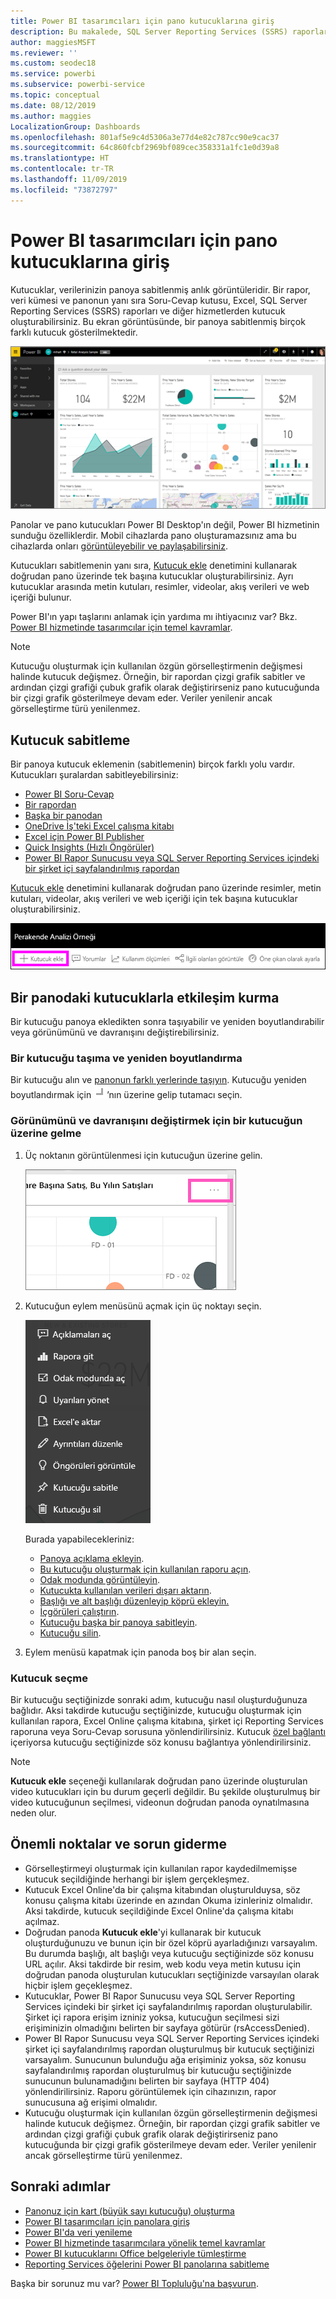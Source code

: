 ```yaml
---
title: Power BI tasarımcıları için pano kutucuklarına giriş
description: Bu makalede, SQL Server Reporting Services (SSRS) raporlarından oluşturulan kutucuklar da dahil olmak üzere Power BI'daki pano kutucukları açıklanmaktadır.
author: maggiesMSFT
ms.reviewer: ''
ms.custom: seodec18
ms.service: powerbi
ms.subservice: powerbi-service
ms.topic: conceptual
ms.date: 08/12/2019
ms.author: maggies
LocalizationGroup: Dashboards
ms.openlocfilehash: 801af5e9c4d5306a3e77d4e82c787cc90e9cac37
ms.sourcegitcommit: 64c860fcbf2969bf089cec358331a1fc1e0d39a8
ms.translationtype: HT
ms.contentlocale: tr-TR
ms.lasthandoff: 11/09/2019
ms.locfileid: "73872797"
---
```

# <a name="intro-to-dashboard-tiles-for-power-bi-designers"></a>Power BI tasarımcıları için pano kutucuklarına giriş

Kutucuklar, verilerinizin panoya sabitlenmiş anlık görüntüleridir. Bir rapor, veri kümesi ve panonun yanı sıra Soru-Cevap kutusu, Excel, SQL Server Reporting Services (SSRS) raporları ve diğer hizmetlerden kutucuk oluşturabilirsiniz.  Bu ekran görüntüsünde, bir panoya sabitlenmiş birçok farklı kutucuk gösterilmektedir.

![Power BI panosu](media/service-dashboard-tiles/power-bi-dashboard.png)

Panolar ve pano kutucukları Power BI Desktop'ın değil, Power BI hizmetinin sunduğu özelliklerdir. Mobil cihazlarda pano oluşturamazsınız ama bu cihazlarda onları [görüntüleyebilir ve paylaşabilirsiniz](mobile-apps-view-dashboard.md).

Kutucukları sabitlemenin yanı sıra, [Kutucuk ekle](service-dashboard-add-widget.md) denetimini kullanarak doğrudan pano üzerinde tek başına kutucuklar oluşturabilirsiniz. Ayrı kutucuklar arasında metin kutuları, resimler, videolar, akış verileri ve web içeriği bulunur.

Power BI'ın yapı taşlarını anlamak için yardıma mı ihtiyacınız var? Bkz. [Power BI hizmetinde tasarımcılar için temel kavramlar](service-basic-concepts.md).

> [!NOTE]
> Kutucuğu oluşturmak için kullanılan özgün görselleştirmenin değişmesi halinde kutucuk değişmez.  Örneğin, bir rapordan çizgi grafik sabitler ve ardından çizgi grafiği çubuk grafik olarak değiştirirseniz pano kutucuğunda bir çizgi grafik gösterilmeye devam eder. Veriler yenilenir ancak görselleştirme türü yenilenmez.
> 
> 

## <a name="pin-a-tile"></a>Kutucuk sabitleme
Bir panoya kutucuk eklemenin (sabitlemenin) birçok farklı yolu vardır. Kutucukları şuralardan sabitleyebilirsiniz:

* [Power BI Soru-Cevap](service-dashboard-pin-tile-from-q-and-a.md)
* [Bir rapordan](service-dashboard-pin-tile-from-report.md)
* [Başka bir panodan](service-pin-tile-to-another-dashboard.md)
* [OneDrive İş'teki Excel çalışma kitabı](service-dashboard-pin-tile-from-excel.md)
* [Excel için Power BI Publisher](publisher-for-excel.md)
* [Quick Insights (Hızlı Öngörüler)](service-insights.md)
* [Power BI Rapor Sunucusu veya SQL Server Reporting Services içindeki bir şirket içi sayfalandırılmış rapordan](https://docs.microsoft.com/sql/reporting-services/pin-reporting-services-items-to-power-bi-dashboards)

[Kutucuk ekle](service-dashboard-add-widget.md) denetimini kullanarak doğrudan pano üzerinde resimler, metin kutuları, videolar, akış verileri ve web içeriği için tek başına kutucuklar oluşturabilirsiniz.

  ![Kutucuk ekle simgesi](media/service-dashboard-tiles/add_widgetnew.png)

## <a name="interact-with-tiles-on-a-dashboard"></a>Bir panodaki kutucuklarla etkileşim kurma
Bir kutucuğu panoya ekledikten sonra taşıyabilir ve yeniden boyutlandırabilir veya görünümünü ve davranışını değiştirebilirsiniz.

### <a name="move-and-resize-a-tile"></a>Bir kutucuğu taşıma ve yeniden boyutlandırma
Bir kutucuğu alın ve [panonun farklı yerlerinde taşıyın](service-dashboard-edit-tile.md). Kutucuğu yeniden boyutlandırmak için ![Kutucuk tutamacı](media/service-dashboard-tiles/resize-handle.jpg)’nın üzerine gelip tutamacı seçin.

### <a name="hover-over-a-tile-to-change-the-appearance-and-behavior"></a>Görünümünü ve davranışını değiştirmek için bir kutucuğun üzerine gelme
1. Üç noktanın görüntülenmesi için kutucuğun üzerine gelin.
   
    ![Kutucuk üç noktası](media/service-dashboard-tiles/ellipses_new.png)
2. Kutucuğun eylem menüsünü açmak için üç noktayı seçin.
   
    ![Üç nokta simgesi](media/service-dashboard-tiles/power-bi-tile-menu.png)
   
    Burada yapabilecekleriniz:
   
     * [Panoya açıklama ekleyin](consumer/end-user-comment.md).
     * [Bu kutucuğu oluşturmak için kullanılan raporu açın](service-reports.md).  
     * [Odak modunda görüntüleyin](service-focus-mode.md).   
     * [Kutucukta kullanılan verileri dışarı aktarın](visuals/power-bi-visualization-export-data.md).
     * [Başlığı ve alt başlığı düzenleyip köprü ekleyin.](service-dashboard-edit-tile.md) 
     * [İçgörüleri çalıştırın](service-insights.md). 
     * [Kutucuğu başka bir panoya sabitleyin](service-pin-tile-to-another-dashboard.md).
     * [Kutucuğu silin](service-dashboard-edit-tile.md).

3. Eylem menüsü kapatmak için panoda boş bir alan seçin.

### <a name="select-a-tile"></a>Kutucuk seçme
Bir kutucuğu seçtiğinizde sonraki adım, kutucuğu nasıl oluşturduğunuza bağlıdır. Aksi takdirde kutucuğu seçtiğinizde, kutucuğu oluşturmak için kullanılan rapora, Excel Online çalışma kitabına, şirket içi Reporting Services raporuna veya Soru-Cevap sorusuna yönlendirilirsiniz. Kutucuk [özel bağlantı](service-dashboard-edit-tile.md) içeriyorsa kutucuğu seçtiğinizde söz konusu bağlantıya yönlendirilirsiniz.

> [!NOTE]
> **Kutucuk ekle** seçeneği kullanılarak doğrudan pano üzerinde oluşturulan video kutucukları için bu durum geçerli değildir. Bu şekilde oluşturulmuş bir video kutucuğunun seçilmesi, videonun doğrudan panoda oynatılmasına neden olur.   
> 
> 

## <a name="considerations-and-troubleshooting"></a>Önemli noktalar ve sorun giderme

* Görselleştirmeyi oluşturmak için kullanılan rapor kaydedilmemişse kutucuk seçildiğinde herhangi bir işlem gerçekleşmez.
* Kutucuk Excel Online'da bir çalışma kitabından oluşturulduysa, söz konusu çalışma kitabı üzerinde en azından Okuma izinleriniz olmalıdır. Aksi takdirde, kutucuk seçildiğinde Excel Online'da çalışma kitabı açılmaz.
* Doğrudan panoda **Kutucuk ekle**'yi kullanarak bir kutucuk oluşturduğunuzu ve bunun için bir özel köprü ayarladığınızı varsayalım. Bu durumda başlığı, alt başlığı veya kutucuğu seçtiğinizde söz konusu URL açılır. Aksi takdirde bir resim, web kodu veya metin kutusu için doğrudan panoda oluşturulan kutucukları seçtiğinizde varsayılan olarak hiçbir işlem geçekleşmez.
* Kutucuklar, Power BI Rapor Sunucusu veya SQL Server Reporting Services içindeki bir şirket içi sayfalandırılmış rapordan oluşturulabilir. Şirket içi rapora erişim izniniz yoksa, kutucuğun seçilmesi sizi erişiminizin olmadığını belirten bir sayfaya götürür (rsAccessDenied).
* Power BI Rapor Sunucusu veya SQL Server Reporting Services içindeki şirket içi sayfalandırılmış rapordan oluşturulmuş bir kutucuk seçtiğinizi varsayalım. Sunucunun bulunduğu ağa erişiminiz yoksa, söz konusu sayfalandırılmış rapordan oluşturulmuş bir kutucuğu seçtiğinizde sunucunun bulunamadığını belirten bir sayfaya (HTTP 404) yönlendirilirsiniz. Raporu görüntülemek için cihazınızın, rapor sunucusuna ağ erişimi olmalıdır.
* Kutucuğu oluşturmak için kullanılan özgün görselleştirmenin değişmesi halinde kutucuk değişmez. Örneğin, bir rapordan çizgi grafik sabitler ve ardından çizgi grafiği çubuk grafik olarak değiştirirseniz pano kutucuğunda bir çizgi grafik gösterilmeye devam eder. Veriler yenilenir ancak görselleştirme türü yenilenmez.

## <a name="next-steps"></a>Sonraki adımlar
- [Panonuz için kart (büyük sayı kutucuğu) oluşturma](power-bi-visualization-card.md)
- [Power BI tasarımcıları için panolara giriş](service-dashboards.md)  
- [Power BI'da veri yenileme](refresh-data.md)
- [Power BI hizmetinde tasarımcılara yönelik temel kavramlar](service-basic-concepts.md)
- [Power BI kutucuklarını Office belgeleriyle tümleştirme](https://blogs.msdn.com/b/powerbidev/archive/2015/09/28/integrating-power-bi-tiles-into-office-documents.aspx)
- [Reporting Services öğelerini Power BI panolarına sabitleme](https://msdn.microsoft.com/library/mt604784.aspx)

Başka bir sorunuz mu var? [Power BI Topluluğu'na başvurun](https://community.powerbi.com/).

